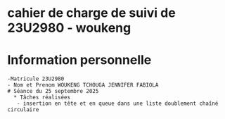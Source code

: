 # cahier de charge de suivi de 23U2980 - woukeng
  # Information personnelle
    -Matricule 23U2980
    - Nom et Prenom WOUKENG TCHOUGA JENNIFER FABIOLA
    # Séance du 25 septembre 2025
      * Tâches réalisées
       - insertion en tête et en queue dans une liste doublement chaîné circulaire 
